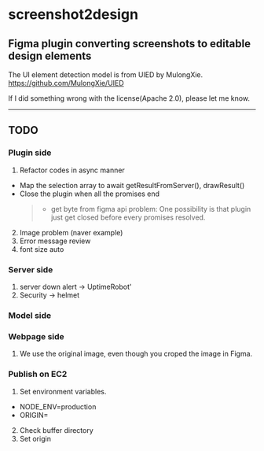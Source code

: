 # screenshot2design

## Figma plugin converting screenshots to editable design elements

The UI element detection model is from UIED by MulongXie.
https://github.com/MulongXie/UIED

If I did something wrong with the license(Apache 2.0), please let me know.

---

## TODO

### Plugin side

1. Refactor codes in async manner

- Map the selection array to await getResultFromServer(), drawResult()
- Close the plugin when all the promises end
  > - get byte from figma api problem: One possibility is that plugin just get closed before every promises resolved.

2. Image problem (naver example)
3. Error message review
4. font size auto

### Server side

1. server down alert -> UptimeRobot'
2. Security -> helmet

### Model side

### Webpage side

1. We use the original image, even though you croped the image in Figma.

### Publish on EC2

1. Set environment variables.

- NODE_ENV=production
- ORIGIN=

2. Check buffer directory
3. Set origin
